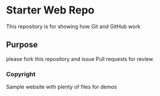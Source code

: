 # Starter Web Repo

This repository is for showing how Git and GitHub work

## Purpose

  please fork this repository and issue Pull requests for review.

### Copyright

Sample website with plenty of files for demos